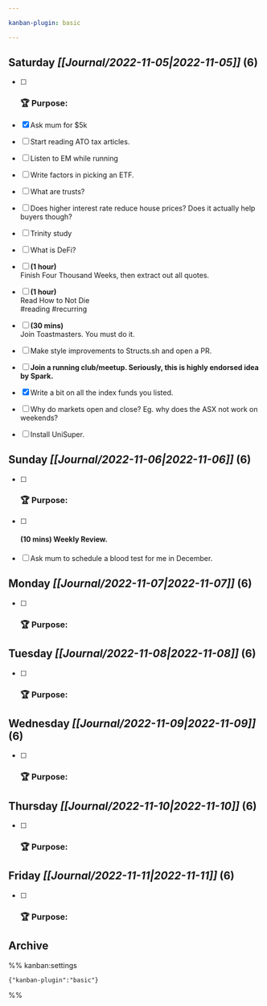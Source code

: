 ```yaml
---

kanban-plugin: basic

---
```


## **Saturday** *[[Journal/2022-11-05|2022-11-05]]* (6)

- [ ] ### **🏆 Purpose**:
- [x] Ask mum for $5k
- [ ] Start reading ATO tax articles.
- [ ] Listen to EM while running
- [ ] Write factors in picking an ETF.
- [ ] What are trusts?
- [ ] Does higher interest rate reduce house prices? Does it actually help buyers though?
- [ ] Trinity study
- [ ] What is DeFi?
- [ ] **(1 hour)**<br>Finish Four Thousand Weeks, then extract out all quotes.
- [ ] **(1 hour)**<br>Read How to Not Die<br>#reading #recurring
- [ ] **(30 mins)**<br>Join Toastmasters. You must do it.
- [ ] Make style improvements to Structs.sh and open a PR.
- [ ] **Join a running club/meetup. Seriously, this is highly endorsed idea by Spark.**
- [x] Write a bit on all the index funds you listed.
- [ ] Why do markets open and close? Eg. why does the ASX not work on weekends?
- [ ] Install UniSuper.


## **Sunday** *[[Journal/2022-11-06|2022-11-06]]* (6)

- [ ] ### **🏆 Purpose**:
- [ ] #### **(10 mins)** Weekly Review.
- [ ] Ask mum to schedule a blood test for me in December.


## **Monday** *[[Journal/2022-11-07|2022-11-07]]* (6)

- [ ] ### **🏆 Purpose**:


## **Tuesday** *[[Journal/2022-11-08|2022-11-08]]* (6)

- [ ] ### **🏆 Purpose**:


## **Wednesday** *[[Journal/2022-11-09|2022-11-09]]* (6)

- [ ] ### **🏆 Purpose**:


## **Thursday** *[[Journal/2022-11-10|2022-11-10]]* (6)

- [ ] ### **🏆 Purpose**:


## **Friday** *[[Journal/2022-11-11|2022-11-11]]* (6)

- [ ] ### **🏆 Purpose**:


## Archive





%% kanban:settings
```
{"kanban-plugin":"basic"}
```
%%